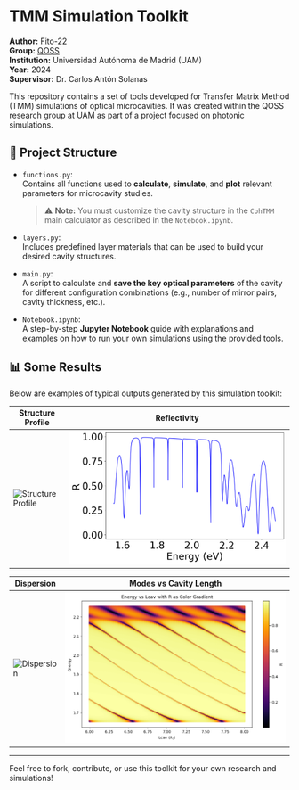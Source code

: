 # TMM Simulation Toolkit

**Author:** [Fito-22](https://github.com/Fito-22)  
**Group:** [QOSS](https://github.com/PicosLab/QOSS)  
**Institution:** Universidad Autónoma de Madrid (UAM)  
**Year:** 2024  
**Supervisor:** Dr. Carlos Antón Solanas  

This repository contains a set of tools developed for Transfer Matrix Method (TMM) simulations of optical microcavities. It was created within the QOSS research group at UAM as part of a project focused on photonic simulations.

## 📁 Project Structure

- `functions.py`:  
  Contains all functions used to **calculate**, **simulate**, and **plot** relevant parameters for microcavity studies.  
  > ⚠️ **Note:** You must customize the cavity structure in the `CohTMM` main calculator as described in the `Notebook.ipynb`.

- `layers.py`:  
  Includes predefined layer materials that can be used to build your desired cavity structures.

- `main.py`:  
  A script to calculate and **save the key optical parameters** of the cavity for different configuration combinations (e.g., number of mirror pairs, cavity thickness, etc.).

- `Notebook.ipynb`:  
  A step-by-step **Jupyter Notebook** guide with explanations and examples on how to run your own simulations using the provided tools.

## 📊 Some Results

Below are examples of typical outputs generated by this simulation toolkit:

| Structure Profile | Reflectivity |
|-------------------|--------------|
| ![Structure Profile](images/structure.png) | ![Reflectivity](images/reflectivity.png) |

| Dispersion | Modes vs Cavity Length |
|------------|------------------------|
| ![Dispersion](images/dispersion.png) | ![Modes](images/modes.png) |
---

Feel free to fork, contribute, or use this toolkit for your own research and simulations!
